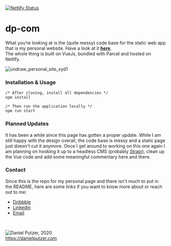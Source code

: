 [![Netlify Status](https://api.netlify.com/api/v1/badges/2cc453ce-dcea-4e18-b39b-b5a4bab824b4/deploy-status)](https://app.netlify.com/sites/wonderful-stonebraker-c8c0c6/deploys)

# dp-com

What you’re looking at is the (quite messy) code base for the static web app that is my personal website. Have a look at it **[here](https://danielputzer.com)**.  
The whole thing is built on VueJs, bundled with Parcel and hosted on Netlify.

![undraw_personal_site_xyd1](https://user-images.githubusercontent.com/25454503/87856602-6fcc0700-c920-11ea-842e-66e83dcce15a.png)

### Installation & Usage

```node
/* After cloning, install all dependencies */
npm install

/* Then run the application locally */
npm run start
```

### Planned Updates

It has been a while since this page has gotten a proper update. While I am still happy with the design overall, the code base is messy and a static page just doesn't cut it anymore. Once I get around to working on this one again I am planning on hooking it up to a headless CMS (probably [Strapi](https://strapi.io)), clean up the Vue code and add some meaningful commentary here and there.

### Contact

Since this is the repo for my personal page and there isn't much to put in the README, here are some links if you want to know more about or reach out to me:
- [Dribbble](https://dribbble.com/danceladus)
- [Linkedin](https://www.linkedin.com/in/danielputzer/)
- [Email](mailto:danielputzer.work@gmail.com)


&nbsp;

![Daniel Putzer, 2020](https://i.ibb.co/LSxTsY3/dan.png "Daniel Putzer, 2020")  
<https://danielputzer.com>
